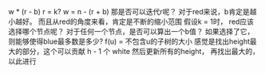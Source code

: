  w * (r - b)
 r = k?
 w = n - (r + b)
 那是否可以迭代r呢？
 对于red来说，b肯定是越小越好。
 而且从red的角度来看，肯定是不断的缩小范围
 假设k = 1时， red应该选择哪个节点呢？
 对于任何一个节点，是否可以算出一个b值？
 如果选择了它，则能够使得blue最多数是多少?
 f(u) = 不包含u的子树的大小
 感觉是找出height最大的部分，这个可以贡献 h - 1 个 white
 然后更新所有的height， 再找出最大的，以此进行